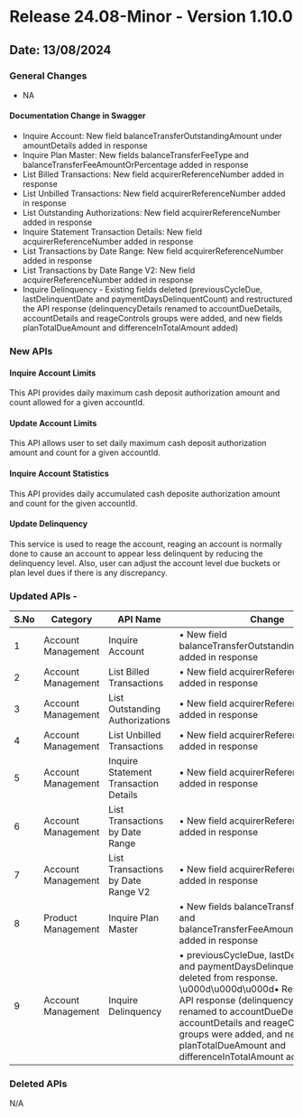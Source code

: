 # Release 24.08-Minor - Version 1.10.0

## Date: 13/08/2024

### General Changes

- NA

#### Documentation Change in Swagger

- Inquire Account: New field balanceTransferOutstandingAmount under amountDetails added in response
- Inquire Plan Master: New fields balanceTransferFeeType and balanceTransferFeeAmountOrPercentage added in response
- List Billed Transactions: New field acquirerReferenceNumber added in response
- List Unbilled Transactions: New field acquirerReferenceNumber added in response
- List Outstanding Authorizations: New field acquirerReferenceNumber added in response
- Inquire Statement Transaction Details: New field acquirerReferenceNumber added in response
- List Transactions by Date Range: New field acquirerReferenceNumber added in response
- List Transactions by Date Range V2: New field acquirerReferenceNumber added in response
- Inquire Delinquency - Existing fields deleted (previousCycleDue, lastDelinquentDate and paymentDaysDelinquentCount) and restructured the API response (delinquencyDetails renamed to accountDueDetails, accountDetails and reageControls groups were added, and new fields planTotalDueAmount and differenceInTotalAmount added) 

### New APIs

#### Inquire Account Limits

This API provides daily maximum cash deposit authorization amount and count allowed for a given accountId.

#### Update Account Limits

This API allows user to set daily maximum cash deposit authorization amount and count for a given accountId.

#### Inquire Account Statistics

This API provides daily accumulated cash deposite authorization amount and count for the given accountId.

#### Update Delinquency

This service is used to reage the account, reaging an account is normally done to cause an account to appear less delinquent by reducing the delinquency level. Also, user can adjust the account level due buckets or plan level dues if there is any discrepancy.

### Updated APIs -

| S.No | Category            | API Name                               | Change                                                                                              |
|------|---------------------|----------------------------------------|-----------------------------------------------------------------------------------------------------|
| 1    | Account Management  | Inquire Account                        | • New field balanceTransferOutstandingAmount added in response                                      |
| 2    | Account Management  | List Billed Transactions                | • New field acquirerReferenceNumber added in response                                               |
| 3    | Account Management  | List Outstanding Authorizations         | • New field acquirerReferenceNumber added in response                                               |
| 4    | Account Management  | List Unbilled Transactions              | • New field acquirerReferenceNumber added in response                                               |
| 5    | Account Management  | Inquire Statement Transaction Details   | • New field acquirerReferenceNumber added in response                                               |
| 6    | Account Management  | List Transactions by Date Range         | • New field acquirerReferenceNumber added in response                                               |
| 7    | Account Management  | List Transactions by Date Range V2      | • New field acquirerReferenceNumber added in response                                               |
| 8    | Product Management  | Inquire Plan Master                     | • New fields balanceTransferFeeType and balanceTransferFeeAmountOrPercentage added in response       |
| 9 | Account Management | Inquire Delinquency | &#xa;&#xa;• previousCycleDue, lastDelinquentDate and paymentDaysDelinquentCount are deleted from response.  \u000d\u000d\u000d• Restructured the API response (delinquencyDetails renamed to accountDueDetails, accountDetails and reageControls groups were added, and new fields planTotalDueAmount and differenceInTotalAmount added)' |


### Deleted APIs

N/A
